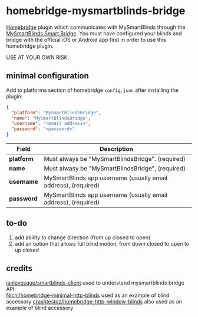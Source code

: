 # homebridge-mysmartblinds-bridge
[Homebridge](https://github.com/nfarina/homebridge) plugin which communicates with MySmartBlinds through the [MySmartBlinds Smart Bridge](https://www.mysmartblinds.com/products/smart-hub). You must have configured your blinds and bridge with the official iOS or Android app first in order to use this homebridge plugin.

USE AT YOUR OWN RISK.

## minimal configuration
Add to platforms section of homebridge `config.json` after installing the plugin:
```json
{
  "platform": "MySmartBlindsBridge",
  "name": "MySmartBlindsBridge",
  "username": "<email address>",
  "password": "<password>"
}
```
Field                   | Description
------------------------|------------
**platform**            | Must always be "MySmartBlindsBridge". (required)
**name**                | Must alwasy be "MySmartBlindsBridge", (required)
**username**            | MySmartBlinds app username (usually email address), (required)
**password**            | MySmartBlinds app username (usually email address), (required)

## to-do
1. add ability to change direction (from up closed to open)
2. add an option that allows full blind motion, from down closed to open to up closed


## credits
[ianlevesque/smartblinds-client](https://github.com/ianlevesque/smartblinds-client) used to understand mysmartblinds bridge API  
[Nicnl/homebridge-minimal-http-blinds](https://github.com/Nicnl/homebridge-minimal-http-blinds) used as an example of blind accessory 
[crashtestoz/homebridge-http-window-blinds](https://github.com/crashtestoz/homebridge-http-window-blinds) also used as an example of blind accessory
